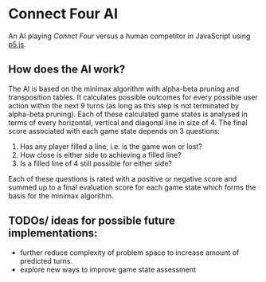 # Connect Four AI
An AI playing _Connct Four_ versus a human competitor in JavaScript using [p5.js](https://p5js.org/).

## How does the AI work?
The AI is based on the minimax algorithm with alpha-beta pruning and transposition tables. It calculates possible outcomes for every possible user action within the next 9 turns (as long as this step is not terminated by alpha-beta pruning). Each of these calculated game states is analysed in terms of every horizontal, vertical and diagonal line in size of 4. The final score associated with each game state depends on 3 questions:
1. Has any player filled a line, i.e. is the game won or lost?
2. How close is either side to achieving a filled line?
1. Is a filled line of 4 still possible for either side?

Each of these questions is rated with a positive or negative score and summed up to a final evaluation score for each game state which forms the basis for the minimax algorithm.

## TODOs/ ideas for possible future implementations:
- further reduce complexity of problem space to increase amount of predicted turns.
- explore new ways to improve game state assessment
